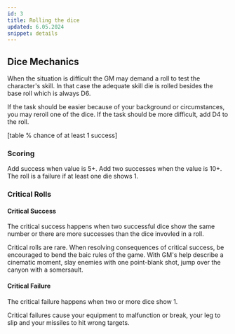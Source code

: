 ```yaml
---
id: 3
title: Rolling the dice
updated: 6.05.2024
snippet: details
---
```


## Dice Mechanics

When the situation is difficult the GM may demand a roll to test the character's
skill. In that case the adequate skill die is rolled besides the base roll which
is always D6.

If the task should be easier because of your background or circumstances, you may reroll one of the dice.
If the task should be more difficult, add D4 to the roll.

[table % chance of at least 1 success]

### Scoring

Add success when value is 5+. Add two successes when the value is 10+. 
The roll is a failure if at least one die shows 1.

### Critical Rolls
#### Critical Success
The critical success happens when two successful dice show the same number or there are more successes than the dice invovled in a roll.

Critical rolls are rare. When resolving consequences of critical success, be encouraged to bend the baic rules of the game. With GM's help describe a cinematic moment, slay enemies with one point-blank shot, jump over the canyon with a somersault.

#### Critical Failure
The critical failure happens when two or more dice show 1.

Critical failures cause your equipment to malfunction or break, your leg to slip and your missiles to hit wrong targets.

